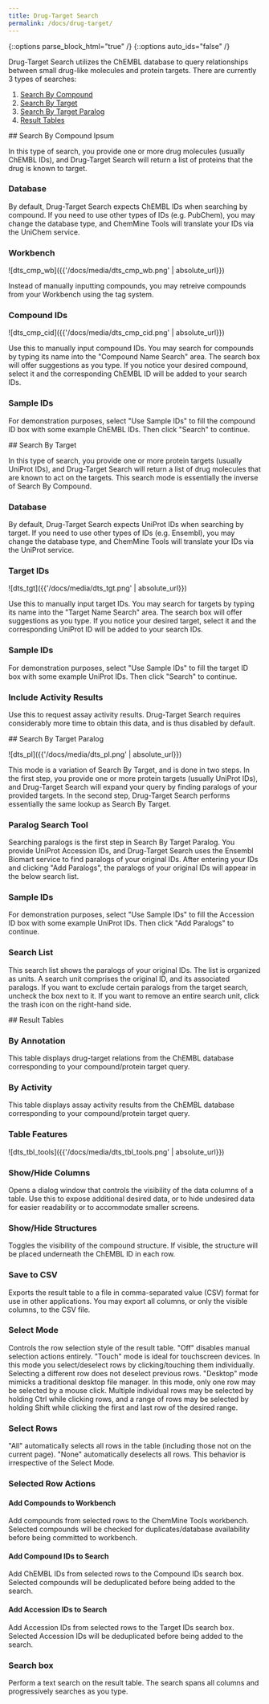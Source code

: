 ```yaml
---
title: Drug-Target Search
permalink: /docs/drug-target/
---
```

{::options parse_block_html="true" /}
{::options auto_ids="false" /}

Drug-Target Search utilizes the ChEMBL database to query relationships between
small drug-like molecules and protein targets. There are currently 3 types of
searches:

1. [Search By Compound](#div-search-by-compound)
2. [Search By Target](#div-search-by-target)
3. [Search By Target Paralog](#div-search-by-target-paralog)
4. [Result Tables](#div-result-tables)

<div id="div-search-by-compound">
## Search By Compound Ipsum

In this type of search, you provide one or more drug molecules (usually
ChEMBL IDs), and Drug-Target Search will return a list of proteins that the
drug is known to target.

### Database

By default, Drug-Target Search expects ChEMBL IDs when searching by compound.
If you need to use other types of IDs (e.g. PubChem), you may change the
database type, and ChemMine Tools will translate your IDs via the UniChem
service.

### Workbench

![dts_cmp_wb]({{'/docs/media/dts_cmp_wb.png' | absolute_url}})

Instead of manually inputting compounds, you may retreive compounds from your
Workbench using the tag system.

### Compound IDs

![dts_cmp_cid]({{'/docs/media/dts_cmp_cid.png' | absolute_url}})

Use this to manually input compound IDs. You may search for compounds by typing
its name into the "Compound Name Search" area. The search box will offer
suggestions as you type. If you notice your desired compound, select it and
the corresponding ChEMBL ID will be added to your search IDs.

### Sample IDs

For demonstration purposes, select "Use Sample IDs" to fill the compound ID
box with some example ChEMBL IDs. Then click "Search" to continue.
</div>

<div id="div-search-by-target">
## Search By Target

In this type of search, you provide one or more protein targets (usually
UniProt IDs), and Drug-Target Search will return a list of drug molecules that
are known to act on the targets. This search mode is essentially the inverse of
Search By Compound.

### Database

By default, Drug-Target Search expects UniProt IDs when searching by target. If
you need to use other types of IDs (e.g. Ensembl), you may change the database
type, and ChemMine Tools will translate your IDs via the UniProt service.

### Target IDs

![dts_tgt]({{'/docs/media/dts_tgt.png' | absolute_url}})

Use this to manually input target IDs. You may search for targets by typing its
name into the "Target Name Search" area. The search box will offer suggestions
as you type. If you notice your desired target, select it and the corresponding
UniProt ID will be added to your search IDs.

### Sample IDs

For demonstration purposes, select "Use Sample IDs" to fill the target ID box
with some example UniProt IDs. Then click "Search" to continue.

### Include Activity Results

Use this to request assay activity results. Drug-Target Search requires
considerably more time to obtain this data, and is thus disabled by default.
</div>

<div id="div-search-by-target-paralog">
## Search By Target Paralog

![dts_pl]({{'/docs/media/dts_pl.png' | absolute_url}})

This mode is a variation of Search By Target, and is done in two steps. In the
first step, you provide one or more protein targets (usually UniProt IDs), and
Drug-Target Search will expand your query by finding paralogs of your provided
targets. In the second step, Drug-Target Search performs essentially the same
lookup as Search By Target.

### Paralog Search Tool

Searching paralogs is the first step in Search By Target Paralog. You provide
UniProt Accession IDs, and Drug-Target Search uses the Ensembl Biomart service
to find paralogs of your original IDs. After entering your IDs and clicking
"Add Paralogs", the paralogs of your original IDs will appear in the below
search list.

### Sample IDs

For demonstration purposes, select "Use Sample IDs" to fill the Accession ID
box with some example UniProt IDs. Then click "Add Paralogs" to continue.

### Search List

This search list shows the paralogs of your original IDs. The list is
organized as units. A search unit comprises the original ID, and its associated
paralogs. If you want to exclude certain paralogs from the target search,
uncheck the box next to it. If you want to remove an entire search unit, click
the trash icon on the right-hand side.
</div>

<div id="div-result-tables">
## Result Tables

### By Annotation

This table displays drug-target relations from the ChEMBL database
corresponding to your compound/protein target query.

### By Activity

This table displays assay activity results from the ChEMBL database
corresponding to your compound/protein target query.

### Table Features

![dts_tbl_tools]({{'/docs/media/dts_tbl_tools.png' | absolute_url}})

### Show/Hide Columns

Opens a dialog window that controls the visibility of the data columns of a
table. Use this to expose additional desired data, or to hide undesired data
for easier readability or to accommodate smaller screens.

### Show/Hide Structures

Toggles the visibility of the compound structure. If visible, the structure
will be placed underneath the ChEMBL ID in each row.

### Save to CSV

Exports the result table to a file in comma-separated value (CSV) format for
use in other applications. You may export all columns, or only the visible
columns, to the CSV file.

### Select Mode

Controls the row selection style of the result table. "Off" disables manual
selection actions entirely. "Touch" mode is ideal for touchscreen devices. In
this mode you select/deselect rows by clicking/touching them individually.
Selecting a different row does not deselect previous rows. "Desktop" mode
mimicks a traditional desktop file manager. In this mode, only one row may be
selected by a mouse click. Multiple individual rows may be selected by holding
Ctrl while clicking rows, and a range of rows may be selected by holding Shift
while clicking the first and last row of the desired range.

### Select Rows

"All" automatically selects all rows in the table (including those not on the
current page). "None" automatically deselects all rows. This behavior is
irrespective of the Select Mode.

### Selected Row Actions

#### Add Compounds to Workbench

Add compounds from selected rows to the ChemMine Tools workbench. Selected
compounds will be checked for duplicates/database availability before being
committed to workbench.

#### Add Compound IDs to Search

Add ChEMBL IDs from selected rows to the Compound IDs search box. Selected
compounds will be deduplicated before being added to the search.

#### Add Accession IDs to Search

Add Accession IDs from selected rows to the Target IDs search box. Selected
Accession IDs will be deduplicated before being added to the search.

### Search box

Perform a text search on the result table. The search spans all columns and
progressively searches as you type.
</div>
